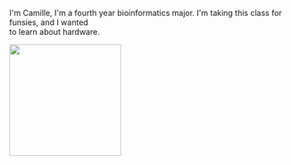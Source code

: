 I'm Camille, I'm a fourth year bioinformatics major. I'm taking this class for funsies, and I wanted   
to learn about hardware. 

<img src="https://github.com/UCSD-ECE16/ece16-assignment-flowerwallpaper/assets/103080777/b2455738-9f1e-4f2d-a1e9-072c82c2412d" width="200" height="200" />
